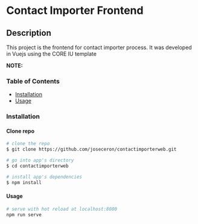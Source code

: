 # Contact Importer Frontend

## Description

This project is the frontend for contact importer process. It was developed in Vuejs using the CORE IU template


**NOTE:** 


### Table of Contents

- [Installation](#installation)
- [Usage](#usage)



### Installation

#### Clone repo

``` bash
# clone the repo
$ git clone https://github.com/joseceron/contactimporterweb.git

# go into app's directory
$ cd contactimporterweb

# install app's dependencies
$ npm install
```

#### Usage

``` bash
# serve with hot reload at localhost:8080
npm run serve

```




